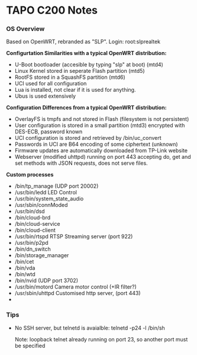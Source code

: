 # TAPO C200 Notes

### OS Overview
Based on OpenWRT, rebranded as "SLP".
Login: root:slprealtek

**Configurtation Similarities with a typical OpenWRT distribution:**
* U-Boot bootloader (accesible by typing "slp" at boot) (mtd4)
* Linux Kernel stored in seperate Flash partition (mtd5)
* RootFS stored in a SquashFS partition (mtd6)
* UCI used for all configuration
* Lua is installed, not clear if it is used for anything.
* Ubus is used extensively

**Configuration Differences from a typical OpenWRT distribution:**
* OverlayFS is tmpfs and not stored in Flash (filesystem is not persistent)
* User configuration is stored in a small partition (mtd3) encrypted with DES-ECB, password known
* UCI configuration is stored and retrieved by /bin/uc_convert
* Passwords in UCI are B64 encoding of some ciphertext (unknown)
* Firmware updates are automatically downloaded from TP-Link website
* Webserver (modified uhttpd) running on port 443 accepting do, get and set methods with JSON requests, does not serve files.

**Custom processes**
* /bin/tp_manage (UDP port 20002)
* /usr/bin/ledd    LED Control
* /usr/bin/system_state_audio
* /usr/sbin/connModed
* /usr/bin/dsd
* /bin/cloud-brd
* /bin/cloud-service
* /bin/cloud-client
* /usr/bin/rtspd   RTSP Streaming server (port 922)
* /usr/bin/p2pd
* /bin/dn_switch
* /bin/storage_manager
* /bin/cet
* /bin/vda
* /bin/wtd
* /bin/nvid  (UDP port 3702)
* /usr/bin/motord    Camera motor control (+IR filter?)
* /usr/sbin/uhttpd   Customised http server, (port 443)
* 

### Tips

* No SSH server, but telnetd is avaialble: telnetd -p24 -l /bin/sh

  Note: loopback telnet already running on port 23, so another port must be specified
 
